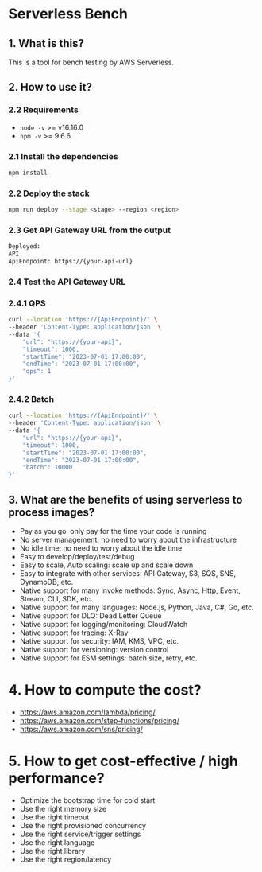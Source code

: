 # Serverless Bench

## 1. What is this?

This is a tool for bench testing by AWS Serverless.

## 2. How to use it?

### 2.2 Requirements
- `node -v` >= v16.16.0
- `npm -v` >= 9.6.6

### 2.1 Install the dependencies

```bash
npm install
```

### 2.2 Deploy the stack

```bash
npm run deploy --stage <stage> --region <region>
```

### 2.3 Get API Gateway URL from the output

```bash
Deployed:
API
ApiEndpoint: https://{your-api-url}
```

### 2.4 Test the API Gateway URL

### 2.4.1 QPS

```bash
curl --location 'https://{ApiEndpoint}/' \
--header 'Content-Type: application/json' \
--data '{
    "url": "https://{your-api}",
    "timeout": 1000,
    "startTime": "2023-07-01 17:00:00",
    "endTime": "2023-07-01 17:00:00",
    "qps": 1
}'
```

### 2.4.2 Batch

```bash
curl --location 'https://{ApiEndpoint}/' \
--header 'Content-Type: application/json' \
--data '{
    "url": "https://{your-api}",
    "timeout": 1000,
    "startTime": "2023-07-01 17:00:00",
    "endTime": "2023-07-01 17:00:00",
    "batch": 10000
}'
```

## 3. What are the benefits of using serverless to process images?

- Pay as you go: only pay for the time your code is running
- No server management: no need to worry about the infrastructure
- No idle time: no need to worry about the idle time
- Easy to develop/deploy/test/debug
- Easy to scale, Auto scaling: scale up and scale down
- Easy to integrate with other services: API Gateway, S3, SQS, SNS, DynamoDB, etc.
- Native support for many invoke methods: Sync, Async, Http, Event, Stream, CLI, SDK, etc.
- Native support for many languages: Node.js, Python, Java, C#, Go, etc.
- Native support for DLQ: Dead Letter Queue
- Native support for logging/monitoring: CloudWatch
- Native support for tracing: X-Ray
- Native support for security: IAM, KMS, VPC, etc.
- Native support for versioning: version control
- Native support for ESM settings: batch size, retry, etc.

# 4. How to compute the cost?

- https://aws.amazon.com/lambda/pricing/
- https://aws.amazon.com/step-functions/pricing/
- https://aws.amazon.com/sns/pricing/

# 5. How to get cost-effective / high performance?

- Optimize the bootstrap time for cold start
- Use the right memory size
- Use the right timeout
- Use the right provisioned concurrency
- Use the right service/trigger settings
- Use the right language
- Use the right library
- Use the right region/latency
